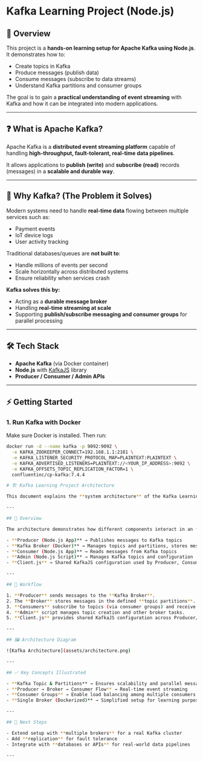 # Kafka Learning Project (Node.js)

## 📌 Overview
This project is a **hands-on learning setup for Apache Kafka using Node.js**.  
It demonstrates how to:

- Create topics in Kafka  
- Produce messages (publish data)  
- Consume messages (subscribe to data streams)  
- Understand Kafka partitions and consumer groups  

The goal is to gain a **practical understanding of event streaming** with Kafka and how it can be integrated into modern applications.

---

## ❓ What is Apache Kafka?
Apache Kafka is a **distributed event streaming platform** capable of handling **high-throughput, fault-tolerant, real-time data pipelines**.  

It allows applications to **publish (write)** and **subscribe (read)** records (messages) in a **scalable and durable way**.

---

## 🚀 Why Kafka? (The Problem it Solves)
Modern systems need to handle **real-time data** flowing between multiple services such as:  
- Payment events  
- IoT device logs  
- User activity tracking  

Traditional databases/queues are **not built to**:
- Handle millions of events per second  
- Scale horizontally across distributed systems  
- Ensure reliability when services crash  

**Kafka solves this by:**
- Acting as a **durable message broker**  
- Handling **real-time streaming at scale**  
- Supporting **publish/subscribe messaging and consumer groups** for parallel processing  

---

## 🛠️ Tech Stack
- **Apache Kafka** (via Docker container)  
- **Node.js** with [KafkaJS](https://kafka.js.org/) library  
- **Producer / Consumer / Admin APIs**  


---

## ⚡ Getting Started

### 1. Run Kafka with Docker
Make sure Docker is installed. Then run:

```bash
docker run -d --name kafka -p 9092:9092 \
  -e KAFKA_ZOOKEEPER_CONNECT=192.168.1.1:2181 \
  -e KAFKA_LISTENER_SECURITY_PROTOCOL_MAP=PLAINTEXT:PLAINTEXT \
  -e KAFKA_ADVERTISED_LISTENERS=PLAINTEXT://<YOUR_IP_ADDRESS>:9092 \
  -e KAFKA_OFFSETS_TOPIC_REPLICATION_FACTOR=1 \
  confluentinc/cp-kafka:7.4.4

# 🏗️ Kafka Learning Project Architecture

This document explains the **system architecture** of the Kafka Learning Project built with **Node.js** and **KafkaJS**.

---

## 📌 Overview

The architecture demonstrates how different components interact in an **event streaming pipeline** using **Apache Kafka**:

- **Producer (Node.js App)** → Publishes messages to Kafka topics  
- **Kafka Broker (Docker)** → Manages topics and partitions, stores messages  
- **Consumer (Node.js App)** → Reads messages from Kafka topics  
- **Admin (Node.js Script)** → Manages Kafka topics and configuration  
- **Client.js** → Shared KafkaJS configuration used by Producer, Consumer, and Admin  

---

## 🔄 Workflow

1. **Producer** sends messages to the **Kafka Broker**.  
2. The **Broker** stores messages in the defined **topic partitions**.  
3. **Consumers** subscribe to topics (via consumer groups) and receive partitioned messages.  
4. **Admin** script manages topic creation and other broker tasks.  
5. **Client.js** provides shared KafkaJS configuration across Producer/Consumer/Admin.  

---

## 🖼️ Architecture Diagram

![Kafka Architecture](assets/architecture.png)

---

## ✅ Key Concepts Illustrated

- **Kafka Topic & Partitions** → Ensures scalability and parallel message consumption  
- **Producer → Broker → Consumer Flow** → Real-time event streaming  
- **Consumer Groups** → Enable load balancing among multiple consumers  
- **Single Broker (Dockerized)** → Simplified setup for learning purposes  

---

## 🚀 Next Steps

- Extend setup with **multiple brokers** for a real Kafka cluster  
- Add **replication** for fault tolerance  
- Integrate with **databases or APIs** for real-world data pipelines  

---

